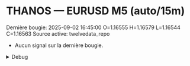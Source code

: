 # THANOS — EURUSD M5 (auto/15m)
Dernière bougie: 2025-09-02 16:45:00  O=1.16555  H=1.16579  L=1.16544  C=1.16563
Source active: twelvedata_repo

- Aucun signal sur la dernière bougie.

<details><summary>Debug</summary>

- TD_API_KEY manquant.

</details>